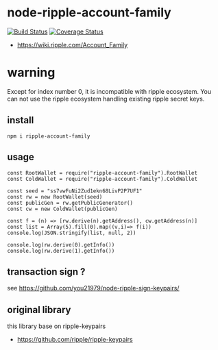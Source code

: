 # node-ripple-account-family

[![Build Status](https://secure.travis-ci.org/you21979/node-ripple-account-family.png?branch=master)](https://travis-ci.org/you21979/node-ripple-account-family)
[![Coverage Status](https://coveralls.io/repos/github/you21979/node-ripple-account-family/badge.svg?branch=master)](https://coveralls.io/github/you21979/node-ripple-account-family?branch=master)

* https://wiki.ripple.com/Account_Family

# warning

Except for index number 0, it is incompatible with ripple ecosystem.
You can not use the ripple ecosystem handling existing ripple secret keys.


## install

```
npm i ripple-account-family
```

## usage

```
const RootWallet = require("ripple-account-family").RootWallet
const ColdWallet = require("ripple-account-family").ColdWallet

const seed = "ss7vwFuNi2Zud1ekn68LivP2P7UF1"
const rw = new RootWallet(seed)
const publicGen = rw.getPublicGenerator()
const cw = new ColdWallet(publicGen)

const f = (n) => [rw.derive(n).getAddress(), cw.getAddress(n)]
const list = Array(5).fill(0).map((v,i)=> f(i))
console.log(JSON.stringify(list, null, 2))

console.log(rw.derive(0).getInfo())
console.log(rw.derive(1).getInfo())
```

## transaction sign ?

see https://github.com/you21979/node-ripple-sign-keypairs/

## original library

this library base on ripple-keypairs

* https://github.com/ripple/ripple-keypairs

